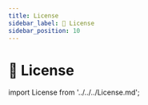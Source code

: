 ```yaml
---
title: License
sidebar_label: 📜 License
sidebar_position: 10
---
```


# 📜 License

import License from '../../../License.md';

<License />
